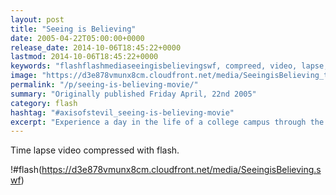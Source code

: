 ```yaml
---
layout: post
title: "Seeing is Believing"
date: 2005-04-22T05:00:00+0000
release_date: 2014-10-06T18:45:22+0000
lastmod: 2014-10-06T18:45:22+0000
keywords: "flashflashmediaseeingisbelievingswf, compreed, video, lapse, time"
image: "https://d3e878vmunx8cm.cloudfront.net/media/SeeingisBelieving_thumb.png"
permalink: "/p/seeing-is-believing-movie/"
summary: "Originally published Friday April, 22nd 2005"
category: flash
hashtag: "#axisofstevil_seeing-is-believing-movie"
excerpt: "Experience a day in the life of a college campus through the lens of time-lapse photography."
---
```


Time lapse video compressed with flash.

!#flash(https://d3e878vmunx8cm.cloudfront.net/media/SeeingisBelieving.swf)
